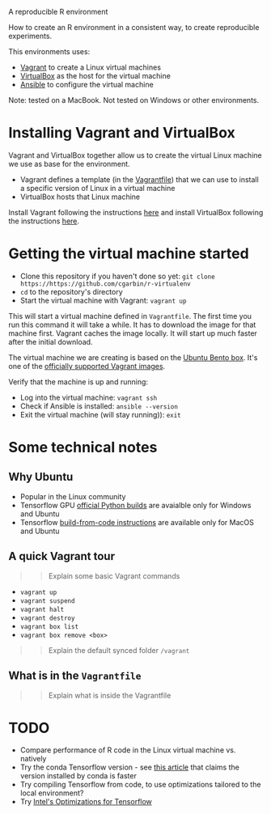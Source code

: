 A reproducible R environment

How to create an R environment in a consistent way, to create reproducible experiments.

This environments uses:

- [Vagrant](https://www.vagrantup.com/) to create a Linux virtual machines
- [VirtualBox](https://www.virtualbox.org/) as the host for the virtual machine
- [Ansible](https://www.ansible.com/) to configure the virtual machine

Note: tested on a MacBook. Not tested on Windows or other environments.

# Installing Vagrant and VirtualBox

Vagrant and VirtualBox together allow us to create the virtual Linux machine we use as base for the environment.

- Vagrant defines a template (in the [Vagrantfile](https://www.vagrantup.com/docs/vagrantfile/)) that we can use to install a specific version of Linux in a virtual machine
- VirtualBox hosts that Linux machine

Install Vagrant following the instructions [here](https://www.vagrantup.com/docs/installation/) and install VirtualBox following the instructions [here](https://www.virtualbox.org/wiki/Downloads).

# Getting the virtual machine started

- Clone this repository if you haven't done so yet: `git clone https://https://github.com/cgarbin/r-virtualenv`
- `cd` to the repository's directory
- Start the virtual machine with Vagrant: `vagrant up`

This will start a virtual machine defined in `Vagrantfile`. The first time you run this command it will take a while. It has to download the image for that machine first. Vagrant caches the image locally. It will start up much faster after the initial download.

The virtual machine we are creating is based on the [Ubuntu Bento box](https://app.vagrantup.com/bento/). It's one of the [officially supported Vagrant images](https://www.vagrantup.com/docs/boxes.html#official-boxes).

Verify that the machine is up and running:

- Log into the virtual machine: `vagrant ssh`
- Check if Ansible is installed: `ansible --version`
- Exit the virtual machine (will stay running)): `exit`

# Some technical notes

## Why Ubuntu

- Popular in the Linux community
- Tensorflow GPU [official Python builds](https://www.tensorflow.org/install/pip) are avaialble only for Windows and Ubuntu
- Tensorflow [build-from-code instructions](https://www.tensorflow.org/install/source) are available only for MacOS and Ubuntu

## A quick Vagrant tour

> > Explain some basic Vagrant commands

- `vagrant up`
- `vagrant suspend`
- `vagrant halt`
- `vagrant destroy`
- `vagrant box list`
- `vagrant box remove <box>`

> > Explain the default synced folder `/vagrant`

## What is in the `Vagrantfile`

> > Explain what is inside the Vagrantfile

# TODO

- Compare performance of R code in the Linux virtual machine vs. natively
- Try the conda Tensorflow version - see [this article](https://towardsdatascience.com/stop-installing-tensorflow-using-pip-for-performance-sake-5854f9d9eb0c) that claims the version installed by conda is faster
- Try compiling Tensorflow from code, to use optimizations tailored to the local environment?
- Try [Intel's Optimizations for Tensorflow](https://software.intel.com/en-us/blogs/latest-intel-optimizations-for-tensorflow-now-available)

